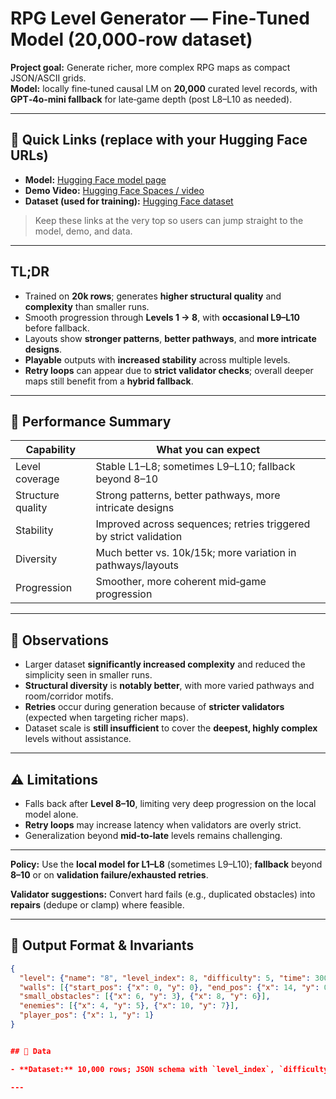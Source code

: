 # RPG Level Generator — Fine‑Tuned Model (20,000‑row dataset)

**Project goal:** Generate richer, more complex RPG maps as compact JSON/ASCII grids.  
**Model:** locally fine‑tuned causal LM on **20,000** curated level records, with **GPT‑4o‑mini fallback** for late‑game depth (post L8–L10 as needed).

---

## 🔗 Quick Links (replace with your Hugging Face URLs)

- **Model:** [Hugging Face model page](<https://huggingface.co/Hirudika2002/JARVIS-Models/tree/main/LoRA-Trained/Model-5(20%2C000_Rows)>)
- **Demo Video:** [Hugging Face Spaces / video](<https://huggingface.co/Hirudika2002/JARVIS-Models/blob/main/Model_Demo_Videos/Model_5(20000_DataLines)Demo_video.mp4>)
- **Dataset (used for training):** [Hugging Face dataset](<https://huggingface.co/Hirudika2002/JARVIS-Models/tree/main/DataSets/For%2020%2C000%20Rows>)

> Keep these links at the very top so users can jump straight to the model, demo, and data.

---

## TL;DR

- Trained on **20k rows**; generates **higher structural quality** and **complexity** than smaller runs.  
- Smooth progression through **Levels 1 → 8**, with **occasional L9–L10** before fallback.  
- Layouts show **stronger patterns**, **better pathways**, and **more intricate designs**.  
- **Playable** outputs with **increased stability** across multiple levels.  
- **Retry loops** can appear due to **strict validator checks**; overall deeper maps still benefit from a **hybrid fallback**.

---

## 🎯 Performance Summary

| Capability | What you can expect |
|---|---|
| Level coverage | Stable L1–L8; sometimes L9–L10; fallback beyond 8–10 |
| Structure quality | Strong patterns, better pathways, more intricate designs |
| Stability | Improved across sequences; retries triggered by strict validation |
| Diversity | Much better vs. 10k/15k; more variation in pathways/layouts |
| Progression | Smoother, more coherent mid‑game progression |

---

## 🔎 Observations

- Larger dataset **significantly increased complexity** and reduced the simplicity seen in smaller runs.  
- **Structural diversity** is **notably better**, with more varied pathways and room/corridor motifs.  
- **Retries** occur during generation because of **stricter validators** (expected when targeting richer maps).  
- Dataset scale is **still insufficient** to cover the **deepest, highly complex** levels without assistance.

---

## ⚠️ Limitations

- Falls back after **Level 8–10**, limiting very deep progression on the local model alone.  
- **Retry loops** may increase latency when validators are overly strict.  
- Generalization beyond **mid‑to‑late** levels remains challenging.

---

**Policy:** Use the **local model for L1–L8** (sometimes L9–L10); **fallback** beyond **8–10** or on **validation failure/exhausted retries**.

**Validator suggestions:** Convert hard fails (e.g., duplicated obstacles) into **repairs** (dedupe or clamp) where feasible.

---

## 🧱 Output Format & Invariants

```json
{
  "level": {"name": "8", "level_index": 8, "difficulty": 5, "time": 300, "width": 15, "height": 10},
  "walls": [{"start_pos": {"x": 0, "y": 0}, "end_pos": {"x": 14, "y": 0}}],
  "small_obstacles": [{"x": 6, "y": 3}, {"x": 8, "y": 6}],
  "enemies": [{"x": 4, "y": 5}, {"x": 10, "y": 7}],
  "player_pos": {"x": 1, "y": 1}
}


## 🧰 Data

- **Dataset:** 10,000 rows; JSON schema with `level_index`, `difficulty`, and optional **complexity tags**.  

---
